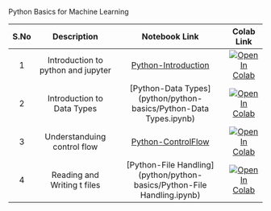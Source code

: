 Python Basics for Machine Learning

| S.No |  Description                             | Notebook Link                                                          | Colab Link           |
|:----:|    :------------:                        |     :--------------:                                                   |    :--------:        |
| 1    | Introduction to python and jupyter       | [Python-Introduction](python/python-basics/Python-Introduction.ipynb)  |[![Open In Colab](https://colab.research.google.com/assets/colab-badge.svg)](https://colab.research.google.com/github/rbg-research/AI-Training/blob/main/python/python-basics/Python-Introduction.ipynb)                                                                                                                              |
| 2    | Introduction to Data Types               | [Python-Data Types](python/python-basics/Python-Data Types.ipynb)      |[![Open In Colab](https://colab.research.google.com/assets/colab-badge.svg)](https://colab.research.google.com/github/rbg-research/AI-Training/blob/main/python/python-basics/Python-Data%20Types.ipynb)                                                                                                                              |
| 3    | Understanduing control flow              | [Python-ControlFlow](python/python-basics/Python-ControlFlow.ipynb)    |[![Open In Colab](https://colab.research.google.com/assets/colab-badge.svg)](https://colab.research.google.com/github/rbg-research/AI-Training/blob/main/python/python-basics/Python-ControlFlow.ipynb)                                                                                                                               |
| 4    | Reading and Writing t files              | [Python-File Handling](python/python-basics/Python-File Handling.ipynb)|[![Open In Colab](https://colab.research.google.com/assets/colab-badge.svg)](https://colab.research.google.com/github/rbg-research/AI-Training/blob/main/python/python-basics/Python-File%20Handling.ipynb)                                                                                                                           |
 
 
